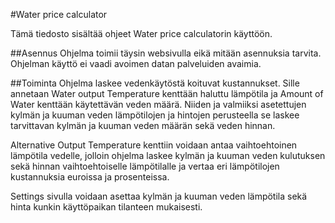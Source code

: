#Water price calculator

Tämä tiedosto sisältää ohjeet Water price calculatorin käyttöön.

##Asennus
Ohjelma toimii täysin websivulla eikä mitään asennuksia tarvita. Ohjelman käyttö ei vaadi avoimen datan palveluiden avaimia.

##Toiminta
Ohjelma laskee vedenkäytöstä koituvat kustannukset. Sille annetaan Water output Temperature kenttään haluttu lämpötila ja
Amount of Water kenttään käytettävän veden määrä. Niiden ja valmiiksi asetettujen kylmän ja kuuman veden lämpötilojen ja
hintojen perusteella se laskee tarvittavan kylmän ja kuuman veden määrän sekä veden hinnan. 

  Alternative Output Temperature kenttiin voidaan antaa vaihtoehtoinen lämpötila vedelle, jolloin ohjelma laskee 
kylmän ja kuuman veden kulutuksen sekä hinnan vaihtoehtoiselle lämpötilalle ja vertaa eri lämpötilojen kustannuksia euroissa ja prosenteissa.  

  Settings sivulla voidaan asettaa kylmän ja kuuman veden lämpötila sekä hinta kunkin käyttöpaikan tilanteen mukaisesti. 